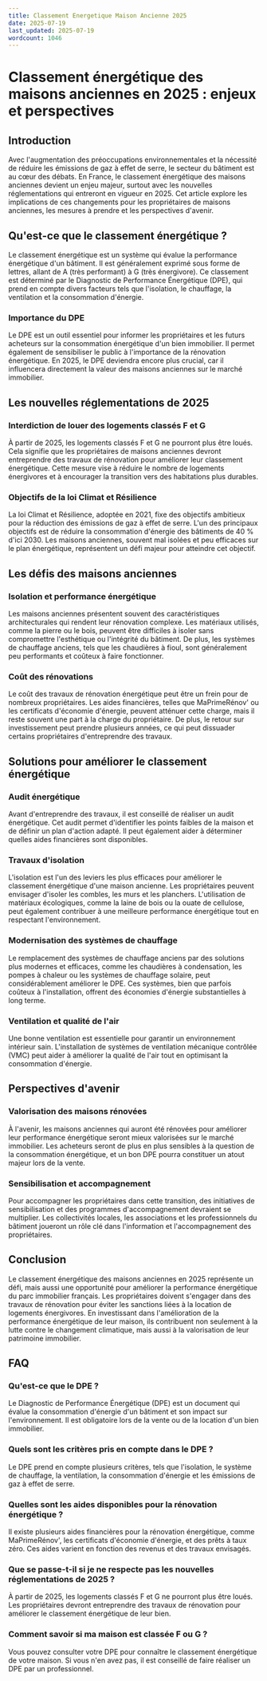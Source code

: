 ```yaml
---
title: Classement Energetique Maison Ancienne 2025
date: 2025-07-19
last_updated: 2025-07-19
wordcount: 1046
---
```


# Classement énergétique des maisons anciennes en 2025 : enjeux et perspectives

## Introduction

Avec l'augmentation des préoccupations environnementales et la nécessité de réduire les émissions de gaz à effet de serre, le secteur du bâtiment est au cœur des débats. En France, le classement énergétique des maisons anciennes devient un enjeu majeur, surtout avec les nouvelles réglementations qui entreront en vigueur en 2025. Cet article explore les implications de ces changements pour les propriétaires de maisons anciennes, les mesures à prendre et les perspectives d'avenir.

## Qu'est-ce que le classement énergétique ?

Le classement énergétique est un système qui évalue la performance énergétique d'un bâtiment. Il est généralement exprimé sous forme de lettres, allant de A (très performant) à G (très énergivore). Ce classement est déterminé par le Diagnostic de Performance Énergétique (DPE), qui prend en compte divers facteurs tels que l'isolation, le chauffage, la ventilation et la consommation d'énergie.

### Importance du DPE

Le DPE est un outil essentiel pour informer les propriétaires et les futurs acheteurs sur la consommation énergétique d'un bien immobilier. Il permet également de sensibiliser le public à l'importance de la rénovation énergétique. En 2025, le DPE deviendra encore plus crucial, car il influencera directement la valeur des maisons anciennes sur le marché immobilier.

## Les nouvelles réglementations de 2025

### Interdiction de louer des logements classés F et G

À partir de 2025, les logements classés F et G ne pourront plus être loués. Cela signifie que les propriétaires de maisons anciennes devront entreprendre des travaux de rénovation pour améliorer leur classement énergétique. Cette mesure vise à réduire le nombre de logements énergivores et à encourager la transition vers des habitations plus durables.

### Objectifs de la loi Climat et Résilience

La loi Climat et Résilience, adoptée en 2021, fixe des objectifs ambitieux pour la réduction des émissions de gaz à effet de serre. L'un des principaux objectifs est de réduire la consommation d'énergie des bâtiments de 40 % d'ici 2030. Les maisons anciennes, souvent mal isolées et peu efficaces sur le plan énergétique, représentent un défi majeur pour atteindre cet objectif.

## Les défis des maisons anciennes

### Isolation et performance énergétique

Les maisons anciennes présentent souvent des caractéristiques architecturales qui rendent leur rénovation complexe. Les matériaux utilisés, comme la pierre ou le bois, peuvent être difficiles à isoler sans compromettre l'esthétique ou l'intégrité du bâtiment. De plus, les systèmes de chauffage anciens, tels que les chaudières à fioul, sont généralement peu performants et coûteux à faire fonctionner.

### Coût des rénovations

Le coût des travaux de rénovation énergétique peut être un frein pour de nombreux propriétaires. Les aides financières, telles que MaPrimeRénov' ou les certificats d'économie d'énergie, peuvent atténuer cette charge, mais il reste souvent une part à la charge du propriétaire. De plus, le retour sur investissement peut prendre plusieurs années, ce qui peut dissuader certains propriétaires d'entreprendre des travaux.

## Solutions pour améliorer le classement énergétique

### Audit énergétique

Avant d'entreprendre des travaux, il est conseillé de réaliser un audit énergétique. Cet audit permet d'identifier les points faibles de la maison et de définir un plan d'action adapté. Il peut également aider à déterminer quelles aides financières sont disponibles.

### Travaux d'isolation

L'isolation est l'un des leviers les plus efficaces pour améliorer le classement énergétique d'une maison ancienne. Les propriétaires peuvent envisager d'isoler les combles, les murs et les planchers. L'utilisation de matériaux écologiques, comme la laine de bois ou la ouate de cellulose, peut également contribuer à une meilleure performance énergétique tout en respectant l'environnement.

### Modernisation des systèmes de chauffage

Le remplacement des systèmes de chauffage anciens par des solutions plus modernes et efficaces, comme les chaudières à condensation, les pompes à chaleur ou les systèmes de chauffage solaire, peut considérablement améliorer le DPE. Ces systèmes, bien que parfois coûteux à l'installation, offrent des économies d'énergie substantielles à long terme.

### Ventilation et qualité de l'air

Une bonne ventilation est essentielle pour garantir un environnement intérieur sain. L'installation de systèmes de ventilation mécanique contrôlée (VMC) peut aider à améliorer la qualité de l'air tout en optimisant la consommation d'énergie.

## Perspectives d'avenir

### Valorisation des maisons rénovées

À l'avenir, les maisons anciennes qui auront été rénovées pour améliorer leur performance énergétique seront mieux valorisées sur le marché immobilier. Les acheteurs seront de plus en plus sensibles à la question de la consommation énergétique, et un bon DPE pourra constituer un atout majeur lors de la vente.

### Sensibilisation et accompagnement

Pour accompagner les propriétaires dans cette transition, des initiatives de sensibilisation et des programmes d'accompagnement devraient se multiplier. Les collectivités locales, les associations et les professionnels du bâtiment joueront un rôle clé dans l'information et l'accompagnement des propriétaires.

## Conclusion

Le classement énergétique des maisons anciennes en 2025 représente un défi, mais aussi une opportunité pour améliorer la performance énergétique du parc immobilier français. Les propriétaires doivent s'engager dans des travaux de rénovation pour éviter les sanctions liées à la location de logements énergivores. En investissant dans l'amélioration de la performance énergétique de leur maison, ils contribuent non seulement à la lutte contre le changement climatique, mais aussi à la valorisation de leur patrimoine immobilier.

## FAQ

### Qu'est-ce que le DPE ?

Le Diagnostic de Performance Énergétique (DPE) est un document qui évalue la consommation d'énergie d'un bâtiment et son impact sur l'environnement. Il est obligatoire lors de la vente ou de la location d'un bien immobilier.

### Quels sont les critères pris en compte dans le DPE ?

Le DPE prend en compte plusieurs critères, tels que l'isolation, le système de chauffage, la ventilation, la consommation d'énergie et les émissions de gaz à effet de serre.

### Quelles sont les aides disponibles pour la rénovation énergétique ?

Il existe plusieurs aides financières pour la rénovation énergétique, comme MaPrimeRénov', les certificats d'économie d'énergie, et des prêts à taux zéro. Ces aides varient en fonction des revenus et des travaux envisagés.

### Que se passe-t-il si je ne respecte pas les nouvelles réglementations de 2025 ?

À partir de 2025, les logements classés F et G ne pourront plus être loués. Les propriétaires devront entreprendre des travaux de rénovation pour améliorer le classement énergétique de leur bien.

### Comment savoir si ma maison est classée F ou G ?

Vous pouvez consulter votre DPE pour connaître le classement énergétique de votre maison. Si vous n'en avez pas, il est conseillé de faire réaliser un DPE par un professionnel.